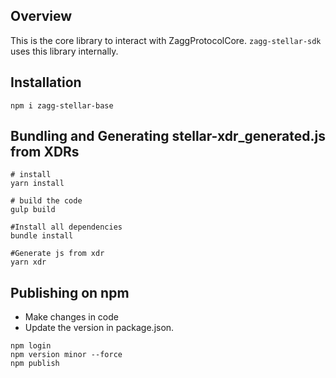 ## Overview

This is the core library to interact with ZaggProtocolCore. `zagg-stellar-sdk` uses this library internally.

## Installation

```
npm i zagg-stellar-base
```

## Bundling and Generating stellar-xdr_generated.js from XDRs

```
# install 
yarn install

# build the code
gulp build

#Install all dependencies
bundle install

#Generate js from xdr
yarn xdr
```

## Publishing on npm

- Make changes in code
- Update the version in package.json.
```
npm login
npm version minor --force
npm publish
```

